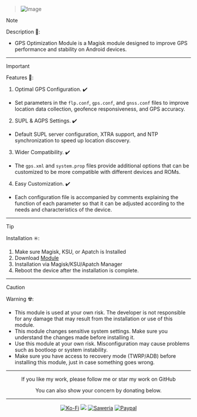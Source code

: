 > ![Image](https://github.com/user-attachments/assets/a2413521-9afb-4ccc-82b4-b3f1993b0663)

> [!NOTE]
> Description 📝:
> - GPS Optimization Module is a Magisk module designed to improve GPS performance and stability on Android devices.
<hr/>

> [!IMPORTANT]
> Features 🚀:
> 1. Optimal GPS Configuration. ✔️
>   - Set parameters in the `flp.conf`, `gps.conf`, and `gnss.conf` files to improve location data collection, geofence responsiveness, and GPS accuracy.
> 2. SUPL & AGPS Settings. ✔️
>   - Default SUPL server configuration, XTRA support, and NTP synchronization to speed up location discovery.
> 3. Wider Compatibility. ✔️
>   - The `gps.xml` and `system.prop` files provide additional options that can be customized to be more compatible with different devices and ROMs.
> 4. Easy Customization. ✔️
>   - Each configuration file is accompanied by comments explaining the function of each parameter so that it can be adjusted according to the needs and characteristics of the device.
<hr/>

> [!TIP]
> Installation ✳️:
> 1. Make sure Magisk, KSU, or Apatch is Installed
> 2. Download [Module](https://t.me/modulkuntul)
> 3. Installation via Magisk/KSU/Apatch Manager
> 4. Reboot the device after the installation is complete.
<hr/>

> [!CAUTION]
> Warning ☢️:
> - This module is used at your own risk. The developer is not responsible for any damage that may result from the installation or use of this module.
> - This module changes sensitive system settings. Make sure you understand the changes made before installing it.
> - Use this module at your own risk. Misconfiguration may cause problems such as bootloop or system instability.
> - Make sure you have access to recovery mode (TWRP/ADB) before installing this module, just in case something goes wrong.
<hr/>

<div align="center">
  If you like my work, please follow me or star my work on GitHub       
 
  You can also show your concern by donating below.
<div align="center">
 </div>
<hr/>
  
[![Ko-Fi](https://img.shields.io/badge/Ko--fi-F16061?style=for-the-badge&logo=ko-fi&logoColor=white)](https://ko-fi.com/illumi666)
[![](https://img.shields.io/badge/-Trakteer-red?style=for-the-badge)](https://trakteer.id/demonica/tip)
[![Saweria](https://img.shields.io/badge/-Saweria-yellow?style=for-the-badge&logoColor=white)](https://saweria.co/DEMONICA)
[![Paypal](https://img.shields.io/badge/Paypal-blue?style=for-the-badge&logoColor=white)](https://www.paypal.com/paypalme/faniadittiya)
